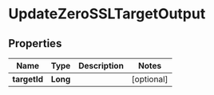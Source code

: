 

# UpdateZeroSSLTargetOutput


## Properties

Name | Type | Description | Notes
------------ | ------------- | ------------- | -------------
**targetId** | **Long** |  |  [optional]



